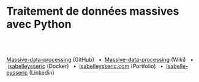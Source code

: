 # Traitement de données massives avec Python
<br/>
<br/>


[Massive-data-processing](https://github.com/isabelleysseric/Massive-data-processing) (GitHub)
&nbsp; • &nbsp;[Massive-data-processing](https://github.com/isabelleysseric/Massive-data-processing/wiki) (Wiki)
&nbsp; • &nbsp;[isabelleysseric](https://hub.docker.com/u/isabelleysseric) (Docker)
&nbsp; • &nbsp;[isabelleysseric.com](https://isabelleysseric.com) (Portfolio)
&nbsp; • &nbsp;[isabelle-eysseric](https://www.linkedin.com/in/isabelle-eysseric/) (Linkedin)
<br/>
<br/>

